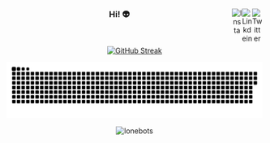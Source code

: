 <center>
<a href="https://twitter.com/lonebots" target="_blank" rel="nofollow">
  <img align="right" alt="Twitter" width="20px" src="https://cdn.jsdelivr.net/npm/simple-icons@v3/icons/twitter.svg" />
</a>
<a href="https://www.linkedin.com/in/lonebots" target="_blank" rel="nofollow">
  <img align="right" alt="Linkdein" width="20px" src="https://cdn.jsdelivr.net/npm/simple-icons@v3/icons/linkedin.svg" />
</a>
<a href="https://www.instagram.com/lonebots" target="_blank" rel="nofollow">
  <img align="right" alt="Insta" width="20px" src="https://cdn.jsdelivr.net/npm/simple-icons@v3/icons/instagram.svg" />
</a>

### Hi! 👽

</center>
<br/>
<!--<p font-size="bolder" align="center"><a href="https://lonebots.github.io"> Let's Explore! </a></p>-->

<div align="center">
<!--githubstats-streak-->

[![GitHub Streak](http://github-readme-streak-stats.herokuapp.com?user=lonebots&theme=tokyonight&hide_border=true&date_format=j%20M%5B%20Y%5D)](https://git.io/streak-stats)

</div>

<a href=#><img src="contributions.svg"></a>

<p align="center"> <img src="https://komarev.com/ghpvc/?username=lonebots&label=Profile%20views&color=0e75b6&style=flat" alt="lonebots" /> </p>
